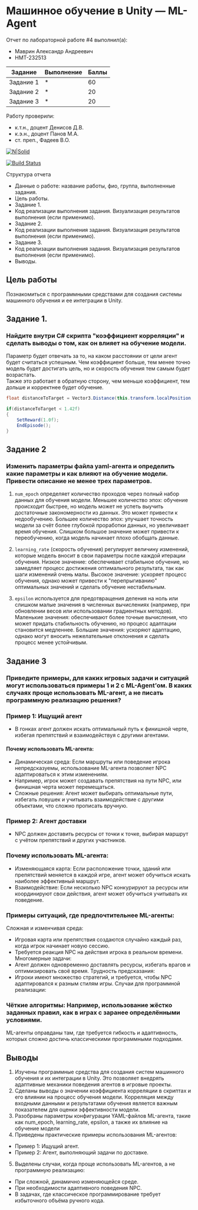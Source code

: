 # Машинное обучение в Unity — ML-Agent
Отчет по лабораторной работе #4 выполнил(а):
- Маврин Александр Андреевич
- НМТ-232513

| Задание | Выполнение | Баллы |
| ------ | ------ | ------ |
| Задание 1 | * | 60 |
| Задание 2 | * | 20 |
| Задание 3 | * | 20 |

Работу проверили:
- к.т.н., доцент Денисов Д.В.
- к.э.н., доцент Панов М.А.
- ст. преп., Фадеев В.О.

[![N|Solid](https://cldup.com/dTxpPi9lDf.thumb.png)](https://nodesource.com/products/nsolid)

[![Build Status](https://travis-ci.org/joemccann/dillinger.svg?branch=master)](https://travis-ci.org/joemccann/dillinger)

Структура отчета

- Данные о работе: название работы, фио, группа, выполненные задания.
- Цель работы.
- Задание 1.
- Код реализации выполнения задания. Визуализация результатов выполнения (если применимо).
- Задание 2.
- Код реализации выполнения задания. Визуализация результатов выполнения (если применимо).
- Задание 3.
- Код реализации выполнения задания. Визуализация результатов выполнения (если применимо).
- Выводы.

## Цель работы
Познакомиться с программными средствами для создания системы машинного обучения и ее интеграции в Unity.

## Задание 1. 
### Найдите внутри C# скрипта "коэффициент корреляции" и сделать выводы о том, как он влияет на обучение модели.
Параметр будет отвечать за то, на каком расстоянии от цели агент будет считаться успешным. Чем коэффициент больше, тем менее точно модель будет достигать цель, но и скорость обучения тем самым будет возрастать.  
Также это работает в обратную сторону, чем меньше коэффициент, тем дольше и корректнее будет обучение.

```C#
float distanceToTarget = Vector3.Distance(this.transform.localPosition, Target.localPosition);

if(distanceToTarget < 1.42f)
{
    SetReward(1.0f);
    EndEpisode();
}
```

## Задание 2
### Изменить параметры файла yaml-агента и определить какие параметры и как влияют на обучение модели. Привести описание не менее трех параметров.

1. `num_epoch` определяет количество проходов через полный набор данных для обучения модели. Меньшее количество эпох: обучение происходит быстрее, но модель может не успеть выучить достаточные закономерности из данных. Это может привести к недообучению.
Большее количество эпох: улучшает точность модели за счёт более глубокой проработки данных, но увеличивает время обучения. Слишком большое значение может привести к переобучению, когда модель начинает плохо обобщать данные.

2. `learning_rate` (скорость обучения) регулирует величину изменений, которые модель вносит в свои параметры после каждой итерации обучения. Низкое значение: обеспечивает стабильное обучение, но замедляет процесс достижения оптимального результата, так как шаги изменений очень малы.
Высокое значение: ускоряет процесс обучения, однако может привести к "перепрыгиванию" оптимальных значений и сделать обучение нестабильным.

3. `epsilon` используется для предотвращения деления на ноль или слишком малые значения в численных вычислениях (например, при обновлении весов или использовании градиентных методов). Маленькие значения: обеспечивают более точные вычисления, что может придать стабильность обучению, но процесс адаптации становится медленнее.
Большие значения: ускоряют адаптацию, однако могут вносить нежелательные отклонения и сделать процесс менее устойчивым.

## Задание 3
### Приведите примеры, для каких игровых задачи и ситуаций могут использоваться примеры 1 и 2 с ML-Agent’ом. В каких случаях проще использовать ML-агент, а не писать программную реализацию решения?

### Пример 1: Ищущий агент
- В гонках агент должен искать оптимальный путь к финишной черте, избегая препятствий и взаимодействуя с другими агентами.

#### Почему использовать ML-агента:
  
  - Динамическая среда: Если маршруты или поведение игрока непредсказуемы, использование ML-агента позволяет NPC адаптироваться к этим изменениям.
  - Например, игрок может создавать препятствия на пути NPC, или финишная черта может перемещаться.
  - Сложные решения: Агент может выбирать оптимальные пути, избегать ловушек и учитывать взаимодействие с другими объектами, что сложно прописать вручную.

### Пример 2: Агент доставки

- NPC должен доставить ресурсы от точки к точке, выбирая маршрут с учётом препятствий и других участников.

### Почему использовать ML-агента:
  - Изменяющаяся карта: Если расположение точки, зданий или препятствий меняется в каждой игре, агент может обучиться искать наиболее эффективный маршрут.
  - Взаимодействие: Если несколько NPC конкурируют за ресурсы или координируют свои действия, агент может обучиться учитывать их поведение.

### Примеры ситуаций, где предпочтительнее ML-агенты:
Сложная и изменчивая среда:
- Игровая карта или препятствия создаются случайно каждый раз, когда игрок начинает новую сессию.
- Требуется реакция NPC на действия игрока в реальном времени.
Многомерные задачи:
- Агент должен одновременно доставлять ресурсы, избегать врагов и оптимизировать своё время.
Трудность предсказания:
- Игроки имеют множество стратегий, и требуется, чтобы NPC адаптировался к разным стилям игры.
Случаи для программной реализации:

### Чёткие алгоритмы: Например, использование жёстко заданных правил, как в играх с заранее определёнными условиями.
ML-агенты оправданы там, где требуется гибкость и адаптивность, которых сложно достичь классическими программными подходами.

## Выводы
1.  Изучены программные средства для создания систем машинного обучения и их интеграции в Unity. Это позволяет внедрять адаптивные механики поведения агентов в игровые проекты.
2.  Сделаны выводы о значении коэффициента корреляции в скриптах и его влиянии на процесс обучения модели. Корреляция между входными данными и результатами обучения является важным показателем для оценки эффективности модели.
3.  Разобраны параметры конфигурации YAML-файлов ML-агента, такие как num_epoch, learning_rate, epsilon, а также их влияние на обучение модели
4.  Приведены практические примеры использования ML-агентов:
- Пример 1: Ищущий агент.
- Пример 2: Агент, выполняющий задачи по доставке.
5.  Выделены случаи, когда проще использовать ML-агентов, а не программную реализацию:
- При сложной, динамично изменяющейся среде.
- При необходимости адаптивного поведения NPC.
- В задачах, где классическое программирование требует избыточного объёма ручного кода.
